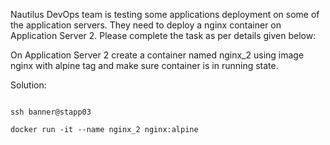 Nautilus DevOps team is testing some applications deployment on some of the application servers. They need to deploy a nginx container on Application Server 2. Please complete the task as per details given below:

On Application Server 2 create a container named nginx_2 using image nginx with alpine tag and make sure container is in running state.

Solution:

```

ssh banner@stapp03

docker run -it --name nginx_2 nginx:alpine 


```